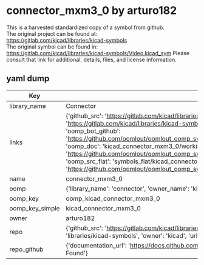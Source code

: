 # connector_mxm3_0 by arturo182  
This is a harvested standardized copy of a symbol from github.  
The original project can be found at:  
https://gitlab.com/kicad/libraries/kicad-symbols  
The original symbol can be found in:
https://gitlab.com/kicad/libraries/kicad-symbols/Video.kicad_sym
Please consult that link for additional, details, files, and license information.  
## yaml dump  
| Key | Value |  
| --- | --- |  
| library_name | Connector |  
| links | {'github_src': 'https://gitlab.com/kicad/libraries/kicad-symbols/Video.kicad_sym', 'github_src_repo': 'https://gitlab.com/kicad/libraries/kicad-symbols', 'oomp_bot': 'kicad_connector_mxm3_0/working', 'oomp_bot_github': 'https://github.com/oomlout/oomlout_oomp_symbol_bot/tree/main/kicad_connector_mxm3_0/working', 'oomp_doc': 'kicad_connector_mxm3_0/working', 'oomp_doc_github': 'https://github.com/oomlout/oomlout_oomp_symbol_doc/tree/main/kicad_connector_mxm3_0/working', 'oomp_src_flat': 'symbols_flat/kicad_connector_mxm3_0/working', 'oomp_src_flat_github': 'https://github.com/oomlout/oomlout_oomp_symbol_src/tree/main/kicad_connector_mxm3_0/working'} |  
| name | connector_mxm3_0 |  
| oomp | {'library_name': 'connector', 'owner_name': 'kicad', 'symbol_name': 'connector_mxm3_0'} |  
| oomp_key | oomp_kicad_connector_mxm3_0 |  
| oomp_key_simple | kicad_connector_mxm3_0 |  
| owner | arturo182 |  
| repo | {'github_src': 'https://gitlab.com/kicad/libraries/kicad-symbols/Video.kicad_sym', 'name': 'libraries/kicad-symbols', 'owner': 'kicad', 'url': 'https://gitlab.com/kicad/libraries/kicad-symbols'} |  
| repo_github | {'documentation_url': 'https://docs.github.com/rest/repos/repos#get-a-repository', 'message': 'Not Found'} |  

